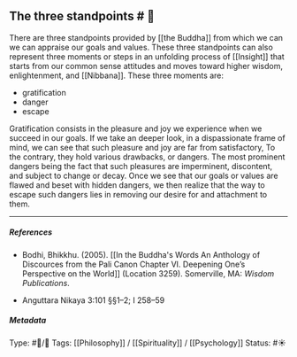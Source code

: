 ## The three standpoints  # 🧠

There are three standpoints provided by [[the Buddha]] from which we can we can appraise our goals and values. These three standpoints can also represent three moments or steps in an unfolding process of [[Insight]] that starts from our common sense attitudes and moves toward higher wisdom, enlightenment, and [[Nibbana]]. These three moments are: 

- gratification
- danger
- escape

Gratification consists in the pleasure and joy we experience when we succeed in our goals. If we take an deeper look, in a dispassionate frame of mind, we can see that such pleasure and joy are far from satisfactory, To the contrary, they hold various drawbacks, or dangers. The most prominent dangers being the fact that such pleasures are imperminent, discontent, and subject to change or decay. Once we see that our goals or values are flawed and beset with hidden dangers, we then realize that the way to escape such dangers lies in removing our desire for and attachment to them. 

___

##### References

- Bodhi, Bhikkhu. (2005). [[In the Buddha's Words An Anthology of Discources from the Pali Canon Chapter VI. Deepening One’s Perspective on the World]]   (Location 3259). Somerville, MA: _Wisdom Publications_.

- Anguttara Nikaya 3:101 §§1–2; I 258–59

##### Metadata

Type: #🔵/🔵 
Tags: [[Philosophy]] / [[Spirituality]] / [[Psychology]]
Status: #☀️ 